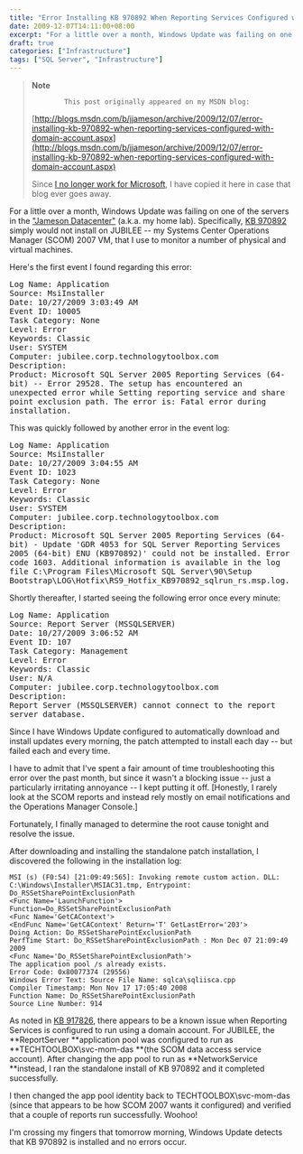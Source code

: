 ```yaml
---
title: "Error Installing KB 970892 When Reporting Services Configured with Domain Account"
date: 2009-12-07T14:11:00+08:00
excerpt: "For a little over a month, Windows Update was failing on one of the servers in the \"Jameson Datacenter\" (a.k.a. my home lab). Specifically, KB 970892 simply would not install on JUBILEE -- my Systems Center Operations Manager (SCOM) 2007 VM, that I use..."
draft: true
categories: ["Infrastructure"]
tags: ["SQL Server", "Infrastructure"]
---
```


> **Note**
> 
>             This post originally appeared on my MSDN blog:
> 
> 
> 
> [http://blogs.msdn.com/b/jjameson/archive/2009/12/07/error-installing-kb-970892-when-reporting-services-configured-with-domain-account.aspx](http://blogs.msdn.com/b/jjameson/archive/2009/12/07/error-installing-kb-970892-when-reporting-services-configured-with-domain-account.aspx)
> 
> 
> Since [I no longer work for Microsoft](/blog/jjameson/2011/09/02/last-day-with-microsoft), I have copied it here in case that blog                 ever goes away.


For a little over a month, Windows Update was failing on one of the servers in the         ["Jameson Datacenter"](/blog/jjameson/2009/09/14/the-jameson-datacenter)         (a.k.a. my home lab). Specifically, [KB 970892](http://support.microsoft.com/kb/970892) simply would not install on JUBILEE -- my Systems Center Operations         Manager (SCOM) 2007 VM, that I use to monitor a number of physical and virtual machines.

Here's the first event I found regarding this error:

<samp>            Log Name: Application<br>
            Source: MsiInstaller<br>
            Date: 10/27/2009 3:03:49 AM<br>
            Event ID: 10005<br>
            Task Category: None<br>
            Level: Error<br>
            Keywords: Classic<br>
            User: SYSTEM<br>
            Computer: jubilee.corp.technologytoolbox.com<br>
            Description:<br>
            Product: Microsoft SQL Server 2005 Reporting Services (64-bit) -- Error 29528. The
            setup has encountered an unexpected error while Setting reporting service and share
            point exclusion path. The error is: Fatal error during installation.</samp>

This was quickly followed by another error in the event log:

<samp>            Log Name: Application<br>
            Source: MsiInstaller<br>
            Date: 10/27/2009 3:04:55 AM<br>
            Event ID: 1023<br>
            Task Category: None<br>
            Level: Error<br>
            Keywords: Classic<br>
            User: SYSTEM<br>
            Computer: jubilee.corp.technologytoolbox.com<br>
            Description:<br>
            Product: Microsoft SQL Server 2005 Reporting Services (64-bit) - Update 'GDR 4053
            for SQL Server Reporting Services 2005 (64-bit) ENU (KB970892)' could not be installed.
            Error code 1603. Additional information is available in the log file C:\Program
            Files\Microsoft SQL Server\90\Setup Bootstrap\LOG\Hotfix\RS9_Hotfix_KB970892_sqlrun_rs.msp.log.</samp>

Shortly thereafter, I started seeing the following error once every minute:

<samp>            Log Name: Application<br>
            Source: Report Server (MSSQLSERVER)<br>
            Date: 10/27/2009 3:06:52 AM<br>
            Event ID: 107<br>
            Task Category: Management<br>
            Level: Error<br>
            Keywords: Classic<br>
            User: N/A<br>
            Computer: jubilee.corp.technologytoolbox.com<br>
            Description:<br>
            Report Server (MSSQLSERVER) cannot connect to the report server database.</samp>

Since I have Windows Update configured to automatically download and install updates         every morning, the patch attempted to install each day -- but failed each and every         time.

I have to admit that I've spent a fair amount of time troubleshooting this error         over the past month, but since it wasn't a blocking issue -- just a particularly         irritating annoyance -- I kept putting it off. [Honestly, I rarely look at the SCOM         reports and instead rely mostly on email notifications and the Operations Manager         Console.]

Fortunately, I finally managed to determine the root cause tonight and resolve the         issue.

After downloading and installing the standalone patch installation, I discovered         the following in the installation log:



```
MSI (s) (F0:54) [21:09:49:565]: Invoking remote custom action. DLL: C:\Windows\Installer\MSIAC31.tmp, Entrypoint: Do_RSSetSharePointExclusionPath
<Func Name='LaunchFunction'>
Function=Do_RSSetSharePointExclusionPath
<Func Name='GetCAContext'>
<EndFunc Name='GetCAContext' Return='T' GetLastError='203'>
Doing Action: Do_RSSetSharePointExclusionPath
PerfTime Start: Do_RSSetSharePointExclusionPath : Mon Dec 07 21:09:49 2009
<Func Name='Do_RSSetSharePointExclusionPath'>
The application pool /s already exists.
Error Code: 0x80077374 (29556)
Windows Error Text: Source File Name: sqlca\sqliisca.cpp
Compiler Timestamp: Mon Nov 17 17:05:40 2008
Function Name: Do_RSSetSharePointExclusionPath
Source Line Number: 914
```



As noted in [KB 917826](http://support.microsoft.com/kb/917826), there         appears to be a known issue when Reporting Services is configured to run using a         domain account. For JUBILEE, the **ReportServer **application pool         was configured to run as **TECHTOOLBOX\svc-mom-das **(the SCOM data         access service account). After changing the app pool to run as **NetworkService
        **instead, I ran the standalone install of KB 970892 and it completed successfully.

I then changed the app pool identity back to TECHTOOLBOX\svc-mom-das (since that         appears to be how SCOM 2007 wants it configured) and verified that a couple of reports         run successfully. Woohoo!

I'm crossing my fingers that tomorrow morning, Windows Update detects that KB 970892         is installed and no errors occur.

